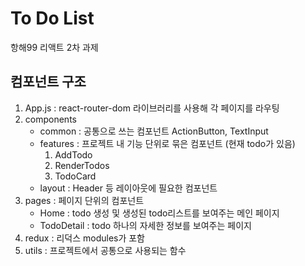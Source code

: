 # To Do List

항해99 리액트 2차 과제

## 컴포넌트 구조

1. App.js : react-router-dom 라이브러리를 사용해 각 페이지를 라우팅
2. components
   - common : 공통으로 쓰는 컴포넌트 ActionButton, TextInput
   - features : 프로젝트 내 기능 단위로 묶은 컴포넌트 (현재 todo가 있음)
        1) AddTodo
        2) RenderTodos
        3) TodoCard
   - layout : Header 등 레이아웃에 필요한 컴포넌트
3. pages : 페이지 단위의 컴포넌트
   - Home : todo 생성 및 생성된 todo리스트를 보여주는 메인 페이지
   - TodoDetail : todo 하나의 자세한 정보를 보여주는 페이지
4. redux : 리덕스 modules가 포함
5. utils : 프로젝트에서 공통으로 사용되는 함수
